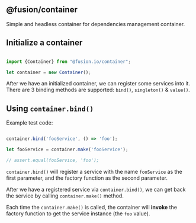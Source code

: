 @fusion/container
-----------------

Simple and headless container for dependencies management container.

## Initialize a container

```js

import {Container} from "@fusion.io/container";

let container = new Container();
```

After we have an initialized container, we can register some services into it. There are 3 binding methods are supported: `bind()`, `singleton()` & `value()`.

## Using `container.bind()`

Example test code:

```js

container.bind('fooService', () => 'foo');

let fooService = container.make('fooService');

// assert.equal(fooService, 'foo');
```

`container.bind()` will register a service with the name `fooService` as the first parameter, and the factory function as the second parameter.

After we have a registered service via `container.bind()`, we can get back the service by calling `container.make()` method.

Each time the `container.make()` is called, the container will **invoke** the factory function to get the service instance (the `foo` value).

